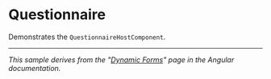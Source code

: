 # Questionnaire

<aside>
  Demonstrates the <code>QuestionnaireHostComponent</code>.
</aside>

<app-questionnaire-host></app-questionnaire-host>

---

*This sample derives from the "[Dynamic Forms](https://angular.io/guide/dynamic-form)" page in the Angular documentation.*
